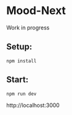 # Mood-Next

Work in progress

## Setup:
```
npm install
```
## Start:
```
npm run dev
```
http://localhost:3000

